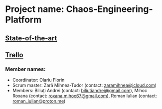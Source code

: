 # Project name: Chaos-Engineering-Platform
## [State-of-the-art](https://docs.google.com/document/d/1jxj4ZOGuHCyFej5W8uZaQ0MIPsCe4k8MVZ2-gLQTNBk/edit?usp=sharing)
## [Trello](https://trello.com/b/IXPi0RQy/chaos-engineering-platform)
### Member names:
  - Coordinator: Olariu Florin
  - Scrum master: Zară Mihnea-Tudor (contact: zaramihnea@icloud.com)
  - Members: Biliuți Andrei (contact: biliutiandrei@gmail.com), Mihoc Roxana (contact: roxana.mihoc67@gmail.com), Roman Iulian (contact: roman_iulian@proton.me)
